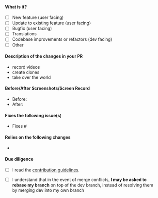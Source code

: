 <!-- Hey there. Thank you so much for improving OuterTune, and filling out the details. Having roughly the same layout helps everyone considerably :)-->

#### What is it?
- [ ] New feature (user facing)
- [ ] Update to existing feature (user facing)
- [ ] Bugfix (user facing)
- [ ] Translations
- [ ] Codebase improvements or refactors (dev facing)
- [ ] Other
<!-- If you selected Translations, please this pull request only contains translations changes, and NO code changes (unless it is absolutely necessary, please provide a description of why). Please ensure your are able to build and run the app. You can simply delete the next 4 sections as they do not apply. -->

#### Description of the changes in your PR
<!-- While bullet points are the norm in this section, feel free to write free-form text instead of a list -->
- record videos
- create clones
- take over the world

#### Before/After Screenshots/Screen Record
<!-- If your PR changes the app's UI in any way, please include screenshots or a video showing exactly what changed, so that developers and users can pinpoint it easily. Delete this if it doesn't apply to your PR.-->
- Before:
- After:

#### Fixes the following issue(s)
<!-- Prefix issues with "Fixes" so that GitHub closes them when the PR is merged (ex: "Fixes #69". Note that each "Fixes #" should be in its own item). Also add any other relevant links. -->
- Fixes #

#### Relies on the following changes
<!-- Tag any pull requests that are required before this can be merged.
Delete this if it doesn't apply to your PR. -->
-


#### Due diligence
<!-- Please mark WIP pull requests and "Draft" and only "Ready for review" once it is ready to be merged  -->
- [ ] I read the [contribution guidelines](https://github.com/DD3Boh/OuterTune/blob/dev/CONTRIBUTING.md).
- [ ] I understand that in the event of merge conflicts, **I may be asked to rebase my branch** on top of the dev branch, instead of resolving them by merging dev into my own branch


<!-- This pull request template is based on Newpipe's:  https://github.com/TeamNewPipe/NewPipe/ -->
